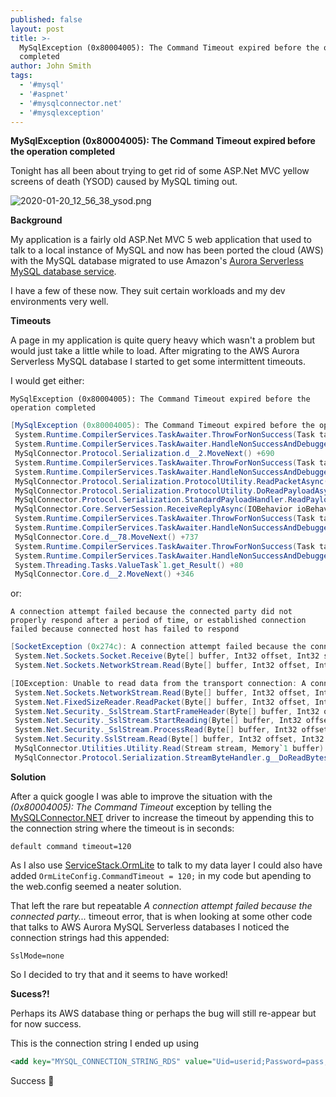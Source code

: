 ```yaml
---
published: false
layout: post
title: >-
  MySqlException (0x80004005): The Command Timeout expired before the operation
  completed
author: John Smith
tags:
  - '#mysql'
  - '#aspnet'
  - '#mysqlconnector.net'
  - '#mysqlexception'
---
```

**MySqlException (0x80004005): The Command Timeout expired before the operation completed**

Tonight has all been about trying to get rid of some ASP.Net MVC yellow screens of death (YSOD) caused by MySQL timing out.

![2020-01-20_12_56_38_ysod.png]({{site.baseurl}}/media/2020-01-20_12_56_38_ysod.png)


**Background**

My application is a fairly old ASP.Net MVC 5 web application that used to talk to a local instance of MySQL and now has been ported the cloud (AWS) with the MySQL database migrated to use Amazon's [Aurora Serverless MySQL database service](https://aws.amazon.com/rds/aurora/serverless/). 

I have a few of these now. They suit certain workloads and my dev environments very well.

**Timeouts**

A page in my application is quite query heavy which wasn't a problem but would just take a little while to load. After migrating to the AWS Aurora Serverless MySQL database I started to get some intermittent timeouts.

I would get either:

`MySqlException (0x80004005): The Command Timeout expired before the operation completed`

```csharp
[MySqlException (0x80004005): The Command Timeout expired before the operation completed.]
 System.Runtime.CompilerServices.TaskAwaiter.ThrowForNonSuccess(Task task) +102
 System.Runtime.CompilerServices.TaskAwaiter.HandleNonSuccessAndDebuggerNotification(Task task) +64
 MySqlConnector.Protocol.Serialization.d__2.MoveNext() +690
 System.Runtime.CompilerServices.TaskAwaiter.ThrowForNonSuccess(Task task) +102
 System.Runtime.CompilerServices.TaskAwaiter.HandleNonSuccessAndDebuggerNotification(Task task) +64
 MySqlConnector.Protocol.Serialization.ProtocolUtility.ReadPacketAsync(BufferedByteReader bufferedByteReader, IByteHandler byteHandler, Func`1 getNextSequenceNumber, ProtocolErrorBehavior protocolErrorBehavior, IOBehavior ioBehavior) +191
 MySqlConnector.Protocol.Serialization.ProtocolUtility.DoReadPayloadAsync(BufferedByteReader bufferedByteReader, IByteHandler byteHandler, Func`1 getNextSequenceNumber, ArraySegmentHolder`1 previousPayloads, ProtocolErrorBehavior protocolErrorBehavior, IOBehavior ioBehavior) +61
 MySqlConnector.Protocol.Serialization.StandardPayloadHandler.ReadPayloadAsync(ArraySegmentHolder`1 cache, ProtocolErrorBehavior protocolErrorBehavior, IOBehavior ioBehavior) +54
 MySqlConnector.Core.ServerSession.ReceiveReplyAsync(IOBehavior ioBehavior, CancellationToken cancellationToken) +80
 System.Runtime.CompilerServices.TaskAwaiter.ThrowForNonSuccess(Task task) +102
 System.Runtime.CompilerServices.TaskAwaiter.HandleNonSuccessAndDebuggerNotification(Task task) +64
 MySqlConnector.Core.d__78.MoveNext() +737
 System.Runtime.CompilerServices.TaskAwaiter.ThrowForNonSuccess(Task task) +102
 System.Runtime.CompilerServices.TaskAwaiter.HandleNonSuccessAndDebuggerNotification(Task task) +64
 System.Threading.Tasks.ValueTask`1.get_Result() +80
 MySqlConnector.Core.d__2.MoveNext() +346
```

or:

`A connection attempt failed because the connected party did not properly respond after a period of time, or established connection failed because connected host has failed to respond`

```csharp
[SocketException (0x274c): A connection attempt failed because the connected party did not properly respond after a period of time, or established connection failed because connected host has failed to respond]
 System.Net.Sockets.Socket.Receive(Byte[] buffer, Int32 offset, Int32 size, SocketFlags socketFlags) +94
 System.Net.Sockets.NetworkStream.Read(Byte[] buffer, Int32 offset, Int32 size) +130

[IOException: Unable to read data from the transport connection: A connection attempt failed because the connected party did not properly respond after a period of time, or established connection failed because connected host has failed to respond.]
 System.Net.Sockets.NetworkStream.Read(Byte[] buffer, Int32 offset, Int32 size) +290
 System.Net.FixedSizeReader.ReadPacket(Byte[] buffer, Int32 offset, Int32 count) +32
 System.Net.Security._SslStream.StartFrameHeader(Byte[] buffer, Int32 offset, Int32 count, AsyncProtocolRequest asyncRequest) +137
 System.Net.Security._SslStream.StartReading(Byte[] buffer, Int32 offset, Int32 count, AsyncProtocolRequest asyncRequest) +171
 System.Net.Security._SslStream.ProcessRead(Byte[] buffer, Int32 offset, Int32 count, AsyncProtocolRequest asyncRequest) +270
 System.Net.Security.SslStream.Read(Byte[] buffer, Int32 offset, Int32 count) +35
 MySqlConnector.Utilities.Utility.Read(Stream stream, Memory`1 buffer) +59
 MySqlConnector.Protocol.Serialization.StreamByteHandler.g__DoReadBytesSync|6_0(Memory`1 buffer_) +101

```

**Solution**

After a quick google I was able to improve the situation with the *(0x80004005): The Command Timeout* exception by telling the [MySQLConnector.NET](https://mysqlconnector.net/) driver to increase the timeout by appending this to the connection string where the timeout is in seconds:

`default command timeout=120`

As I also use [ServiceStack.OrmLite](https://github.com/ServiceStack/ServiceStack.OrmLite) to talk to my data layer I could also have added `OrmLiteConfig.CommandTimeout = 120;` in my code but apending to the web.config seemed a neater solution.

That left the rare but repeatable *A connection attempt failed because the connected party...* timeout error, that is when looking at some other code that talks to AWS Aurora MySQL Serverless databases I noticed the connection strings had this appended:

`SslMode=none`

So I decided to try that and it seems to have worked!

**Sucess?!**

Perhaps its AWS database thing or perhaps the bug will still re-appear but for now success.

This is the connection string I ended up using

```xml
<add key="MYSQL_CONNECTION_STRING_RDS" value="Uid=userid;Password=pass;Server=auroa-mysql-rds.cluster-random.eu-west-1.rds.amazonaws.com;Port=3306;Database=dbname;default command timeout=120;SslMode=none" />
```

Success 🎉
